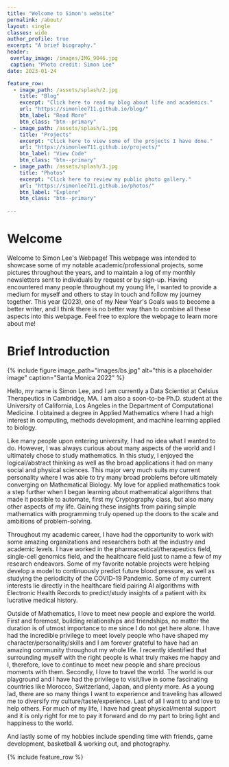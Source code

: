 ```yaml
---
title: "Welcome to Simon's website"
permalink: /about/
layout: single
classes: wide
author_profile: true
excerpt: "A brief biography."
header:
 overlay_image: /images/IMG_9046.jpg
 caption: "Photo credit: Simon Lee"
date: 2023-01-24

feature_row:
  - image_path: /assets/splash/2.jpg
    title: "Blog"
    excerpt: "Click here to read my blog about life and academics."
    url: "https://simonlee711.github.io/blog/"
    btn_label: "Read More"
    btn_class: "btn--primary"
  - image_path: /assets/splash/1.jpg
    title: "Projects"
    excerpt: "Click here to view some of the projects I have done."
    url: "https://simonlee711.github.io/projects/"
    btn_label: "View Code"
    btn_class: "btn--primary"
  - image_path: /assets/splash/3.jpg
    title: "Photos"
    excerpt: "Click here to review my public photo gallery."
    url: "https://simonlee711.github.io/photos/"
    btn_label: "Explore"
    btn_class: "btn--primary"
  
---
```


# Welcome


Welcome to Simon Lee's Webpage! This webpage was intended to showcase some of my notable academic/professional projects, some pictures throughout the years, and to maintain a log of my monthly newsletters sent to individuals by request or by sign-up. Having encountered many people throughout my young life, I wanted to provide a medium for myself and others to stay in touch and follow my journey together. This year (2023), one of my New Year's Goals was to become a better writer, and I think there is no better way than to combine all these aspects into this webpage. Feel free to explore the webpage to learn more about me!


# Brief Introduction

{% include figure image_path="images/bs.jpg" alt="this is a placeholder image" caption="Santa Monica 2022" %}

Hello, my name is Simon Lee, and I am currently a Data Scientist at Celsius Therapeutics in Cambridge, MA. I am also a soon-to-be Ph.D. student at the University of California, Los Angeles in the Department of Computational Medicine. I obtained a degree in Applied Mathematics where I had a high interest in computing, methods development, and machine learning applied to biology.


Like many people upon entering university, I had no idea what I wanted to do. However, I was always curious about many aspects of the world and I ultimately chose to study mathematics. In this study, I enjoyed the logical/abstract thinking as well as the broad applications it had on many social and physical sciences. This major very much suits my current personality where I was able to try many broad problems before ultimately converging on Mathematical Biology. My love for applied mathematics took a step further when I began learning about mathematical algorithms that made it possible to automate, first my Cryptography class, but also many other aspects of my life. Gaining these insights from pairing simple mathematics with programming truly opened up the doors to the scale and ambitions of problem-solving.


Throughout my academic career, I have had the opportunity to work with some amazing organizations and researchers both at the industry and academic levels. I have worked in the pharmaceutical/therapeutics field, single-cell genomics field, and the healthcare field just to name a few of my research endeavors. Some of my favorite notable projects were helping develop a model to continuously predict future blood pressure, as well as studying the periodicity of the COVID-19 Pandemic. Some of my current interests lie directly in the healthcare field pairing AI algorithms with Electronic Health Records to predict/study insights of a patient with its lucrative medical history.


Outside of Mathematics, I love to meet new people and explore the world. First and foremost, building relationships and friendships, no matter the duration is of utmost importance to me since I do not get here alone. I have had the incredible privilege to meet lovely people who have shaped my character/personality/skills and I am forever grateful to have had an amazing community throughout my whole life. I recently identified that surrounding myself with the right people is what truly makes me happy and I, therefore, love to continue to meet new people and share precious moments with them. Secondly, I love to travel the world. The world is our playground and I have had the privilege to visit/live in some fascinating countries like Morocco, Switzerland, Japan, and plenty more. As a young lad, there are so many things I want to experience and traveling has allowed me to diversify my culture/taste/experience. Last of all I want to and love to help others. For much of my life, I have had great physical/mental support and it is only right for me to pay it forward and do my part to bring light and happiness to the world.

And lastly some of my hobbies include spending time with friends, game development, basketball & working out, and photography.

{% include feature_row %}
 

 
 
 

